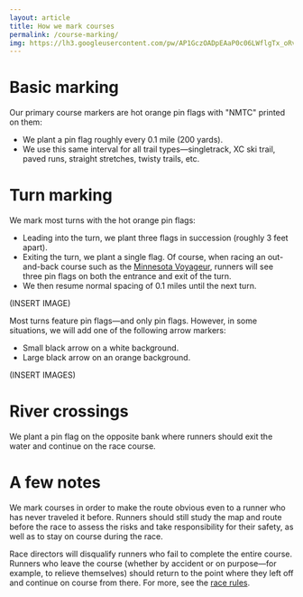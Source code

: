 ```yaml
---
layout: article
title: How we mark courses  
permalink: /course-marking/
img: https://lh3.googleusercontent.com/pw/AP1GczOADpEAaP0c06LWflgTx_oRvqCWNoJZrnjGtgmTYIjDv8t4BMtvTjxIZWM8eD90ZJG-zBp5Lsv4PhdLeAv0hBD3OpI8OY5xZHUSGuXyIdWw6jiGlHQ=w2400
---
```


# Basic marking

Our primary course markers are hot orange pin flags with "NMTC" printed on them:  

* We plant a pin flag roughly every 0.1 mile (200 yards).
* We use this same interval for all trail types—singletrack, XC ski trail, paved runs, straight stretches, twisty trails, etc.

# Turn marking

We mark most turns with the hot orange pin flags:

* Leading into the turn, we plant three flags in succession (roughly 3 feet apart).
* Exiting the turn, we plant a single flag. Of course, when racing an out-and-back course such as the [Minnesota Voyageur](/voyageur), runners will see three pin flags on both the entrance and exit of the turn.
* We then resume normal spacing of 0.1 miles until the next turn.

(INSERT IMAGE)

Most turns feature pin flags—and only pin flags. However, in some situations, we will add one of the following arrow markers:

* Small black arrow on a white background.
* Large black arrow on an orange background.

(INSERT IMAGES)

# River crossings

We plant a pin flag on the opposite bank where runners should exit the water and continue on the race course.

# A few notes

We mark courses in order to make the route obvious even to a runner who has never traveled it before. Runners should still study the map and route before the race to assess the risks and take responsibility for their safety, as well as to stay on course during the race.

Race directors will disqualify runners who fail to complete the entire course. Runners who leave the course (whether by accident or on purpose—for example, to relieve themselves) should return to the point where they left off and continue on course from there. For more, see the [race rules](/rules).
